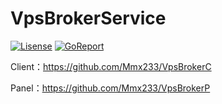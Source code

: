 # VpsBrokerService

[![Lisense](https://img.shields.io/github/license/Mmx233/VpsBrokerS)](https://github.com/Mmx233/VpsBrokerS/blob/main/LICENSE)
[![GoReport](https://goreportcard.com/badge/github.com/Mmx233/VpsBrokerS)](https://goreportcard.com/report/github.com/Mmx233/VpsBrokerS)

Client：https://github.com/Mmx233/VpsBrokerC

Panel：https://github.com/Mmx233/VpsBrokerP